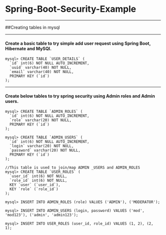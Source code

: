 Spring-Boot-Security-Example
============================    

---

##Creating tables in mysql  

---  
    
#### Create a basic table to try simple add user request using Spring Boot, Hibernate and MySQl.

    mysql> CREATE TABLE `USER_DETAILS` (
      `id` int(6) NOT NULL AUTO_INCREMENT,
      `uuid` varchar(40) NOT NULL,
      `email` varchar(40) NOT NULL,
      PRIMARY KEY (`id`)
    );
    
---

#### Create below tables to try spring security using Admin roles and Admin users.

    mysql> CREATE TABLE `ADMIN_ROLES` (
      `id` int(6) NOT NULL AUTO_INCREMENT,
      `role` varchar(20) NOT NULL,
      PRIMARY KEY (`id`)
    );

    mysql> CREATE TABLE `ADMIN_USERS` (
      `id` int(6) NOT NULL AUTO_INCREMENT,
      `login` varchar(20) NOT NULL,
      `password` varchar(20) NOT NULL,
      PRIMARY KEY (`id`)
    ); 

    //This table is used to join/map ADMIN _USERS and ADMIN_ROLES 
    mysql> CREATE TABLE `USER_ROLES` (
      `user_id` int(6) NOT NULL,
      `role_id` int(6) NOT NULL,
      KEY `user` (`user_id`),
      KEY `role` (`role_id`)
    );

    mysql> INSERT INTO ADMIN_ROLES (role) VALUES ('ADMIN'), ('MODERATOR');
    
    mysql> INSERT INTO ADMIN_USERS (login, password) VALUES ('mod', 'mod123'), ('admin', 'admin123');
    
    mysql> INSERT INTO USER_ROLES (user_id, role_id) VALUES (1, 2), (2, 1);
